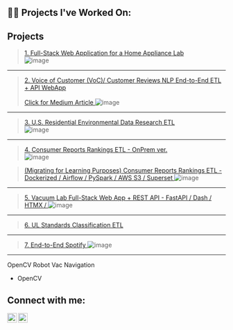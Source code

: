 

<h2>👨‍💻 Projects I've Worked On:</h2>

**Projects**
--------------------------------------------

> <a href= https://github.com/kwoolaid725/halab-webapp-drf-react> 1. Full-Stack Web Application for a Home Appliance Lab </a> <br>
![image](https://github.com/kwoolaid725/kwoolaid725/assets/107806433/5a7b7d1f-878d-4dfc-931a-ee60a23da2b8)

--------------------------------------------

> <a href= https://github.com/kwoolaid725/voc_scraper_nlp_api/> 2. Voice of Customer (VoC)/ Customer Reviews NLP End-to-End ETL + API WebApp </a> <br><br>
  <a href= https://medium.com/@kwh0725/voice-of-the-customer-voc-web-scraping-and-nlp-pipeline-with-python-17fd72f82167> Click for Medium Article </a>
    ![image](https://github.com/kwoolaid725/kwoolaid725/assets/107806433/ec6ec417-98de-463d-a044-cd9f80a35fd3)
------------------------------------------

>  <a href= https://github.com/kwoolaid725/us-house-env-research-etl> 3. U.S. Residential Environmental Data Research ETL </a> <br>
   ![image](https://github.com/kwoolaid725/kwoolaid725/assets/107806433/a79e0d92-13c2-4b4d-9809-50f1cfd77ae8)

---------------------------------------------

 > <a href= https://github.com/kwoolaid725/cr-rankings-etl-onprem> 4. Consumer Reports Rankings ETL - OnPrem ver. </a> <br>
    ![image](https://github.com/kwoolaid725/kwoolaid725/assets/107806433/3f31379b-79c6-41c3-a667-8ecc8466fc68)

>  <a href= https://github.com/kwoolaid725/cr-rankings-etl-pipeline> (Migrating for Learning Purposes) Consumer Reports Rankings ETL - Dockerized / Airflow /   PySpark / AWS S3 / Superset  </a>
    ![image](https://github.com/kwoolaid725/kwoolaid725/assets/107806433/0d19dd1b-30b5-47bc-9112-8139fde86eb0)

-----------------------------------------------

> <a href= https://github.com/kwoolaid725/vacuum-fastapi-dash-etl-app> 5. Vacuum Lab Full-Stack Web App + REST API - FastAPI / Dash / HTMX / </a>
   ![image](https://github.com/kwoolaid725/kwoolaid725/assets/107806433/7ccaf02d-f092-4b6a-ba67-5a60c99c0845)
  
-------------------------------------------------

 > <a href= https://github.com/kwoolaid725/UL-Standards-Classify> 6. UL Standards Classification ETL  </a>

 ------------------------------------------------
 > <a href= https://github.com/kwoolaid725/spotify_etl> 7. End-to-End Spotify </a>
   ![image](https://github.com/kwoolaid725/kwoolaid725/assets/107806433/7ae35a91-96e8-4d44-a814-3e9d9eb9dc33)

--------------------------------


OpenCV Robot Vac Navigation
 - OpenCV



<h2> Connect with me:</h2>


[<img align="left" alt="JoshMadakor | LinkedIn" width="22px" src="https://cdn.jsdelivr.net/npm/simple-icons@v3/icons/linkedin.svg" />][linkedin]
[<img align="left" alt="JoshMadakor | Instagram" width="22px" src="https://cdn.jsdelivr.net/npm/simple-icons@v3/icons/instagram.svg" />][instagram]

[instagram]: https://www.instagram.com/woohyun._k/
[linkedin]: https://linkedin.com/in/woohyun-kim

<!--
**joshmadakor1/joshmadakor1** is a ✨ _special_ ✨ repository because its `README.md` (this file) appears on your GitHub profile.

Here are some ideas to get you started:

- 🔭 I’m currently working on ...
- 🌱 I’m currently learning ...
- 👯 I’m looking to collaborate on ...
- 🤔 I’m looking for help with ...
- 💬 Ask me about ...
- 📫 How to reach me: ...
- 😄 Pronouns: ...
- ⚡ Fun fact: ...
-->
